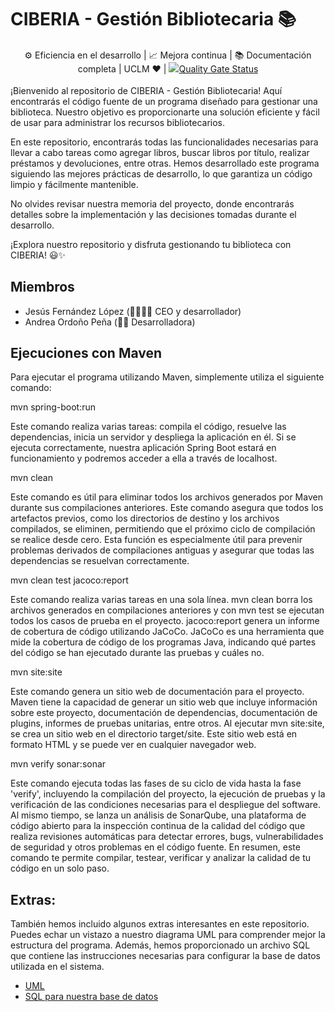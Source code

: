 # CIBERIA - Gestión Bibliotecaria 📚


<p align="center" style="line-height: 1.6;">
  ⚙️ Eficiencia en el desarrollo | 📈 Mejora continua |  📚 Documentación completa |  UCLM ❤️ | 
  <a href="https://sonarcloud.io/summary/new_code?id=Ciberia1_biblioteca">
    <img src="https://sonarcloud.io/api/project_badges/measure?project=Ciberia1_biblioteca&metric=alert_status" alt="Quality Gate Status" style="vertical-align: bottom;">
  </a>
</p>



¡Bienvenido al repositorio de CIBERIA - Gestión Bibliotecaria! Aquí encontrarás el código fuente de un programa diseñado para gestionar una biblioteca. Nuestro objetivo es proporcionarte una solución eficiente y fácil de usar para administrar los recursos bibliotecarios.

En este repositorio, encontrarás todas las funcionalidades necesarias para llevar a cabo tareas como agregar libros, buscar libros por título, realizar préstamos y devoluciones, entre otras. Hemos desarrollado este programa siguiendo las mejores prácticas de desarrollo, lo que garantiza un código limpio y fácilmente mantenible.

No olvides revisar nuestra memoria del proyecto, donde encontrarás detalles sobre la implementación y las decisiones tomadas durante el desarrollo.

¡Explora nuestro repositorio y disfruta gestionando tu biblioteca con CIBERIA! 😃✨ 

## Miembros
- Jesús Fernández López (👨‍💻‍👨‍💼 CEO y desarrollador)
- Andrea Ordoño Peña (👩‍💻 Desarrolladora)

## Ejecuciones con Maven
Para ejecutar el programa utilizando Maven, simplemente utiliza el siguiente comando:


mvn spring-boot:run

Este comando realiza varias tareas: compila el código, resuelve las dependencias, inicia un servidor y despliega la aplicación en él. Si se ejecuta correctamente, nuestra aplicación Spring Boot estará en funcionamiento y podremos acceder a ella a través de localhost.


mvn clean

Este comando es útil para eliminar todos los archivos generados por Maven durante sus compilaciones anteriores. Este comando asegura que todos los artefactos previos, como los directorios de destino y los archivos compilados, se eliminen, permitiendo que el próximo ciclo de compilación se realice desde cero. Esta función es especialmente útil para prevenir problemas derivados de compilaciones antiguas y asegurar que todas las dependencias se resuelvan correctamente.


mvn clean test jacoco:report

Este comando realiza varias tareas en una sola línea. mvn clean borra los archivos generados en compilaciones anteriores y con mvn test se ejecutan todos los casos de prueba en el proyecto. jacoco:report genera un informe de cobertura de código utilizando JaCoCo. JaCoCo es una herramienta que mide la cobertura de código de los programas Java, indicando qué partes del código se han ejecutado durante las pruebas y cuáles no.


mvn site:site

Este comando genera un sitio web de documentación para el proyecto. Maven tiene la capacidad de generar un sitio web que incluye información sobre este proyecto, documentación de dependencias, documentación de plugins, informes de pruebas unitarias, entre otros. Al ejecutar mvn site:site, se crea un sitio web en el directorio target/site. Este sitio web está en formato HTML y se puede ver en cualquier navegador web.


mvn verify sonar:sonar

Este comando ejecuta todas las fases de su ciclo de vida hasta la fase 'verify', incluyendo la compilación del proyecto, la ejecución de pruebas y la verificación de las condiciones necesarias para el despliegue del software. Al mismo tiempo, se lanza un análisis de SonarQube, una plataforma de código abierto para la inspección continua de la calidad del código que realiza revisiones automáticas para detectar errores, bugs, vulnerabilidades de seguridad y otros problemas en el código fuente. En resumen, este comando te permite compilar, testear, verificar y analizar la calidad de tu código en un solo paso.

## Extras:
También hemos incluido algunos extras interesantes en este repositorio. Puedes echar un vistazo a nuestro diagrama UML para comprender mejor la estructura del programa. Además, hemos proporcionado un archivo SQL que contiene las instrucciones necesarias para configurar la base de datos utilizada en el sistema.
- [UML](extras/UML.vpp)
- [SQL para nuestra base de datos](extras/BBDD.sql)